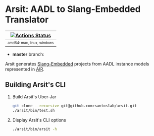 # Arsit: AADL to Slang-Embedded Translator


| [![Actions Status](https://github.com/sireum/arsit/workflows/CI/badge.svg)](https://github.com/sireum/arsit/actions) | 
| :---: | 
| <sub><sup>amd64: mac, linux, windows</sup></sub> | 

* **master** branch:

Arsit generates [Slang-Embedded](https://github.com/santoslab/slang-embedded) projects from AADL instance models 
represented in [AIR](https://github.com/sireum/air).

## Building Arsit's CLI

1. Build Arsit's Uber-Jar

    ```bash
    git clone --recursive git@github.com:santoslab/arsit.git
    ./arsit/bin/test.sh
    ```

2. Display Arsit's CLI options

    ```bash
    ./arsit/bin/arsit -h
    ```
